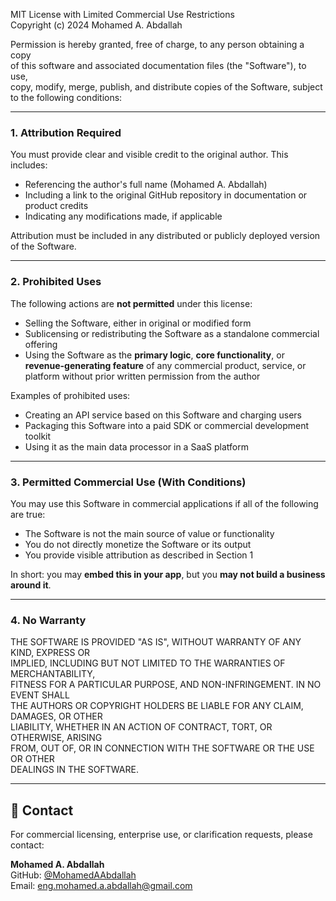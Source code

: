 MIT License with Limited Commercial Use Restrictions  
Copyright (c) 2024 Mohamed A. Abdallah

Permission is hereby granted, free of charge, to any person obtaining a copy  
of this software and associated documentation files (the "Software"), to use,  
copy, modify, merge, publish, and distribute copies of the Software, subject  
to the following conditions:

---

### 1. Attribution Required

You must provide clear and visible credit to the original author. This includes:

- Referencing the author's full name (Mohamed A. Abdallah)
- Including a link to the original GitHub repository in documentation or product credits
- Indicating any modifications made, if applicable

Attribution must be included in any distributed or publicly deployed version of the Software.

---

### 2. Prohibited Uses

The following actions are **not permitted** under this license:

- Selling the Software, either in original or modified form
- Sublicensing or redistributing the Software as a standalone commercial offering
- Using the Software as the **primary logic**, **core functionality**, or **revenue-generating feature** of any commercial product, service, or platform without prior written permission from the author

Examples of prohibited uses:

- Creating an API service based on this Software and charging users
- Packaging this Software into a paid SDK or commercial development toolkit
- Using it as the main data processor in a SaaS platform

---

### 3. Permitted Commercial Use (With Conditions)

You may use this Software in commercial applications if all of the following are true:

- The Software is not the main source of value or functionality
- You do not directly monetize the Software or its output
- You provide visible attribution as described in Section 1

In short: you may **embed this in your app**, but you **may not build a business around it**.

---

### 4. No Warranty

THE SOFTWARE IS PROVIDED "AS IS", WITHOUT WARRANTY OF ANY KIND, EXPRESS OR  
IMPLIED, INCLUDING BUT NOT LIMITED TO THE WARRANTIES OF MERCHANTABILITY,  
FITNESS FOR A PARTICULAR PURPOSE, AND NON-INFRINGEMENT. IN NO EVENT SHALL  
THE AUTHORS OR COPYRIGHT HOLDERS BE LIABLE FOR ANY CLAIM, DAMAGES, OR OTHER  
LIABILITY, WHETHER IN AN ACTION OF CONTRACT, TORT, OR OTHERWISE, ARISING  
FROM, OUT OF, OR IN CONNECTION WITH THE SOFTWARE OR THE USE OR OTHER  
DEALINGS IN THE SOFTWARE.

---

## 📩 Contact

For commercial licensing, enterprise use, or clarification requests, please contact:

**Mohamed A. Abdallah**  
GitHub: [@MohamedAAbdallah](https://github.com/MohamedAAbdallah)  
Email: [eng.mohamed.a.abdallah@gmail.com](mailto:eng.mohamed.a.abdallah@gmail.com)
